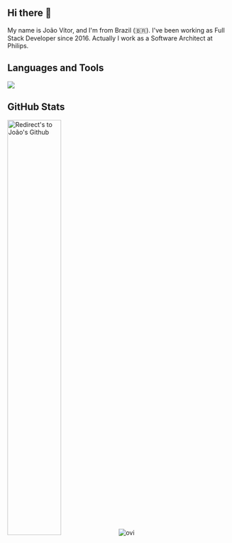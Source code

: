 ## Hi there 👋

My name is João Vítor, and I'm from Brazil (🇧🇷). I've been working as Full Stack Developer since 2016. Actually I work as a Software Architect at Philips.

<!--
**jvvppereira/jvvppereira** is a ✨ _special_ ✨ repository because its `README.md` (this file) appears on your GitHub profile.

Here are some ideas to get you started:

- 🔭 I’m currently working on ...
- 🌱 I’m currently learning ...
- 👯 I’m looking to collaborate on ...
- 🤔 I’m looking for help with ...
- 💬 Ask me about ...
- 📫 How to reach me: ...
- 😄 Pronouns: ...
- ⚡ Fun fact: ...
-->


## **Languages and Tools**


  <a href="https://github.com/jvvppereira">
    <img src="https://skillicons.dev/icons?i=js,java,nodejs,express,heroku,vercel,mysql,git,github,gitlab,vuejs,angular,html,css,bash,vscode,idea" />
  </a>

<!--
<p>
  
<img src="https://raw.githubusercontent.com/devicons/devicon/master/icons/javascript/javascript-plain.svg" width=40px heigth=50px >
<img src="https://raw.githubusercontent.com/devicons/devicon/master/icons/nodejs/nodejs-plain.svg" width="40px" height="40px">
<img src ="https://raw.githubusercontent.com/devicons/devicon/master/icons/java/java-plain.svg" width="40px" height="40px" >
<img src ="https://raw.githubusercontent.com/devicons/devicon/master/icons/heroku/heroku-plain.svg" width="40px" height="40px">
<img src ="https://raw.githubusercontent.com/devicons/devicon/master/icons/mysql/mysql-plain.svg" width="40px" height="40px">
<img src ="https://raw.githubusercontent.com/devicons/devicon/master/icons/git/git-plain.svg" width="40px" height="40px">
<img src="https://cdn.jsdelivr.net/gh/devicons/devicon/icons/github/github-original-wordmark.svg" width="40px" height="40px"> 
<img src="https://raw.githubusercontent.com/devicons/devicon/master/icons/gitlab/gitlab-plain.svg" width="40px" height="40px"> 
<img src ="https://raw.githubusercontent.com/devicons/devicon/master/icons/vscode/vscode-plain.svg" width="35px" height="35px">
<img src ="https://raw.githubusercontent.com/devicons/devicon/master/icons/vuejs/vuejs-plain.svg" width="35px" height="35px">
<img src="https://raw.githubusercontent.com/devicons/devicon/master/icons/html5/html5-original-wordmark.svg" width="40px" height="40px">
<img src="https://raw.githubusercontent.com/devicons/devicon/master/icons/css3/css3-original-wordmark.svg" width="40px" height="40px">
<img src="https://raw.githubusercontent.com/devicons/devicon/master/icons/angularjs/angularjs-plain.svg" width="40px" height="40px">
<img src="https://raw.githubusercontent.com/devicons/devicon/master/icons/bash/bash-plain.svg" width="40px" height="40px">


</p>
-->

## **GitHub Stats** 
<!--
<p align="center">
<a href="https://github.com/jvvppereira" title="Redirect's to João's Github">
<img width="49%" src="https://github-readme-stats.vercel.app/api?username=jvvppereira&show_icons=true&theme=dark" /></a>
</p>
-->

<p>
<a href="https://github.com/jvvppereira">
<img width="49%" title="Redirect's to João's Github" src="https://github-readme-streak-stats.herokuapp.com/?user=jvvppereira&theme=dark" /></a>
<img src="https://github-readme-stats.vercel.app/api/top-langs?username=jvvppereira&show_icons=true&locale=en&layout=compact&theme=dark" alt="ovi" />
</p>

<!--
<a href="https://www.linkedin.com/in/dhanushkamadushan/" target="_blank"><img src="https://img.shields.io/badge/LinkedIn-%230077B5.svg?&style=flat-square&logo=linkedin&logoColor=white" alt="LinkedIn"></a>
<a href="https://www.instagram.com/dhanushka_m/" target="_blank"><img src="https://img.shields.io/badge/Instagram-%23E4405F.svg?&style=flat-square&logo=instagram&logoColor=white" alt="Instagram"></a>
<a href="https://www.facebook.com/dhanushka.madushan.37" target="_blank"><img src="https://img.shields.io/badge/Facebook-%231877F2.svg?&style=flat-square&logo=facebook&logoColor=white" alt="Facebook"></a>
<a href="https://open.spotify.com/playlist/37i9dQZF1DWYfNJLV7OBMA" target="_blank"><img src="https://img.shields.io/badge/Spotify-%231ED760.svg?&style=flat-square&logo=spotify&logoColor=white" alt="Spotify"></a>
<a href="https://dev.to/dhanushkadev" target="_blank"><img src="https://img.shields.io/badge/DEV-%230A0A0A.svg?&style=flat-square&logo=DEV.to&logoColor=white" alt="DEV.to"></a>

<img src="https://myreadme.vercel.app/api/embed/YOURUSERNAME?panels=userstatistics,toprepositories,toplanguages,commitgraph" alt="reimaginedreadme" />
--> 
